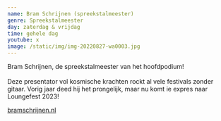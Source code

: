 ```yaml
---
name: Bram Schrijnen (spreekstalmeester)
genre: Spreekstalmeester
day: zaterdag & vrijdag
time: gehele dag
youtube: x
image: /static/img/img-20220827-wa0003.jpg
---
```

<!--StartFragment-->

Bram Schrijnen, de spreekstalmeester van het hoofdpodium!\
\
Deze presentator vol kosmische krachten rockt al vele festivals zonder gitaar. Vorig jaar deed hij het prongelijk, maar nu komt ie expres naar Loungefest 2023!

[bramschrijnen.nl](http://bramschrijnen.nl/)

<!--EndFragment-->